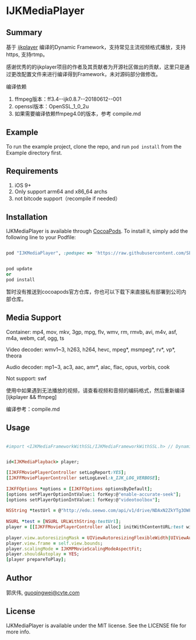 # IJKMediaPlayer

## Summary
基于 [ijkplayer](https://github.com/bilibili/ijkplayer) 编译的Dynamic Framework，支持常见主流视频格式播放，支持https, 支持rtmp。

感谢优秀的的ijkplayer项目的作者及其贡献者为开源社区做出的贡献，这里只是通过更改配置文件来进行编译得到Framework，未对源码部分做修改。

编译依赖
1. ffmpeg版本：ff3.4--ijk0.8.7--20180612--001
2. openssl版本：OpenSSL_1_0_2u
3. 如果需要编译依赖ffmpeg4.0的版本，参考 compile.md

## Example

To run the example project, clone the repo, and run `pod install` from the Example directory first.

## Requirements
1. iOS 9+
2. Only support arm64 and x86_64 archs
3. not bitcode support（recompile if needed）


## Installation

IJKMediaPlayer is available through [CocoaPods](https://cocoapods.org). To install
it, simply add the following line to your Podfile:

```ruby

pod "IJKMediaPlayer", :podspec => 'https://raw.githubusercontent.com/SEEWO-inc/IJKMediaPlayer/master/IJKMediaPlayer.podspec'


pod update 
or
pod install

```
暂时没有推送到cocoapods官方仓库，你也可以下载下来直接私有部署到公司内部仓库。

## Media Support

Container: mp4, mov, mkv, 3gp, mpg, flv, wmv, rm, rmvb, avi, m4v, asf, m4a, webm, caf, ogg, ts

Video decoder: wmv1~3, h263, h264, hevc, mpeg*, msmpeg*, rv*, vp*, theora

Audio decoder: mp1~3, ac3, aac, amr*, alac, flac, opus, vorbis, cook

Not support: swf

使用中如果遇到无法播放的视频，请查看视频和音频的编码格式，然后重新编译 [ijkplayer && ffmpeg]

编译参考：compile.md

## Usage

```ruby

#import <IJKMediaFrameworkWithSSL/IJKMediaFrameworkWithSSL.h> // Dynamic Framework


id<IJKMediaPlayback> player;

[IJKFFMoviePlayerController setLogReport:YES];
[IJKFFMoviePlayerController setLogLevel:k_IJK_LOG_VERBOSE];
    
IJKFFOptions *options = [IJKFFOptions optionsByDefault];
[options setPlayerOptionIntValue:1 forKey:@"enable-accurate-seek"];
[options setPlayerOptionIntValue:1 forKey:@"videotoolbox"];
    
NSString *testUrl = @"http://edu.seewo.com/api/v1/drive/NDAxN2ZkYTg3OWFmNDBlZmI5YzQzYzczYmU0MTdkMDA=/permanent/url/YzFjMzI4NzM2YTY1NDdkODg0OGI5ZjA1MTcxMjEwZjQ=?redirectResType=0";
    
NSURL *test = [NSURL URLWithString:testUrl];
player = [[IJKFFMoviePlayerController alloc] initWithContentURL:test withOptions:options];
    
player.view.autoresizingMask = UIViewAutoresizingFlexibleWidth|UIViewAutoresizingFlexibleHeight;
player.view.frame = self.view.bounds;
player.scalingMode = IJKMPMovieScalingModeAspectFit;
player.shouldAutoplay = YES;    
[player prepareToPlay];

```

## Author

郭庆伟, guoqingwei@cvte.com

## License

IJKMediaPlayer is available under the MIT license. See the LICENSE file for more info.
